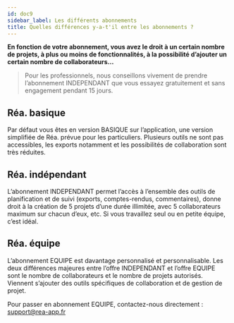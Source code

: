 ```yaml
---
id: doc9
sidebar_label: Les différents abonnements
title: Quelles différences y-a-t'il entre les abonnements ?
---
```



**En fonction de votre abonnement, vous avez le droit à un certain nombre de projets, à plus ou moins de fonctionnalités, à la possibilité d’ajouter un certain nombre de collaborateurs...**

> Pour les professionnels, nous conseillons vivement de prendre l’abonnement INDEPENDANT que vous essayez gratuitement et sans engagement pendant 15 jours.

## Réa. basique

Par défaut vous êtes en version BASIQUE sur l’application, une version simplifiée de Réa. prévue pour les particuliers. Plusieurs outils ne sont pas accessibles, les exports notamment et les possibilités de collaboration sont très réduites.

## Réa. indépendant

L’abonnement INDEPENDANT permet l’accès à l’ensemble des outils de planification et de suivi (exports, comptes-rendus, commentaires), donne droit à la création de 5 projets d’une durée illimitée, avec 5 collaborateurs maximum sur chacun d’eux, etc. Si vous travaillez seul ou en petite équipe, c’est idéal.

## Réa. équipe

L’abonnement EQUIPE est davantage personnalisé et personnalisable. Les deux différences majeures entre l’offre INDEPENDANT et l’offre EQUIPE sont le nombre de collaborateurs et le nombre de projets autorisés. Viennent s’ajouter des outils spécifiques de collaboration et de gestion de projet.

Pour passer en abonnement EQUIPE, contactez-nous directement : support@rea-app.fr
